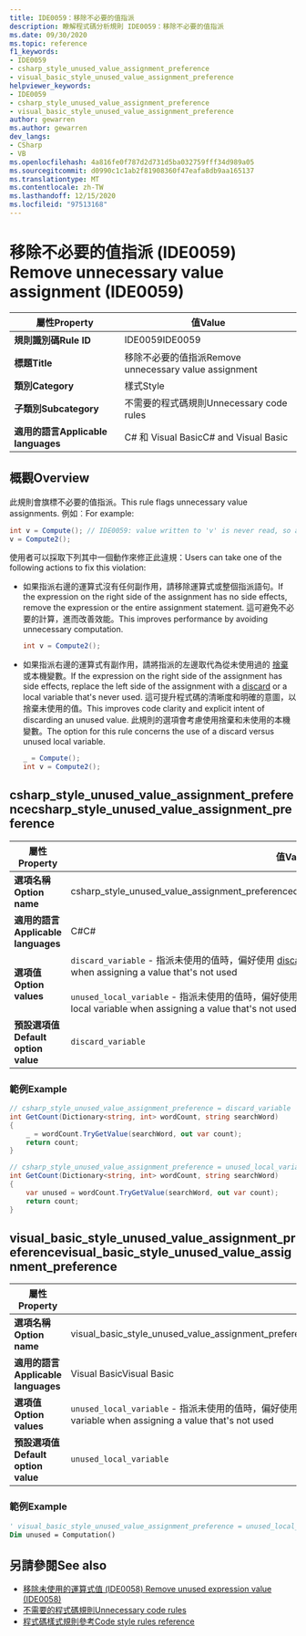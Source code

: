 ```yaml
---
title: IDE0059：移除不必要的值指派
description: 瞭解程式碼分析規則 IDE0059：移除不必要的值指派
ms.date: 09/30/2020
ms.topic: reference
f1_keywords:
- IDE0059
- csharp_style_unused_value_assignment_preference
- visual_basic_style_unused_value_assignment_preference
helpviewer_keywords:
- IDE0059
- csharp_style_unused_value_assignment_preference
- visual_basic_style_unused_value_assignment_preference
author: gewarren
ms.author: gewarren
dev_langs:
- CSharp
- VB
ms.openlocfilehash: 4a816fe0f787d2d731d5ba032759fff34d989a05
ms.sourcegitcommit: d0990c1c1ab2f81908360f47eafa8db9aa165137
ms.translationtype: MT
ms.contentlocale: zh-TW
ms.lasthandoff: 12/15/2020
ms.locfileid: "97513168"
---
```

# <a name="remove-unnecessary-value-assignment-ide0059"></a><span data-ttu-id="b9376-103">移除不必要的值指派 (IDE0059) </span><span class="sxs-lookup"><span data-stu-id="b9376-103">Remove unnecessary value assignment (IDE0059)</span></span>

|<span data-ttu-id="b9376-104">屬性</span><span class="sxs-lookup"><span data-stu-id="b9376-104">Property</span></span>|<span data-ttu-id="b9376-105">值</span><span class="sxs-lookup"><span data-stu-id="b9376-105">Value</span></span>|
|-|-|
| <span data-ttu-id="b9376-106">**規則識別碼**</span><span class="sxs-lookup"><span data-stu-id="b9376-106">**Rule ID**</span></span> | <span data-ttu-id="b9376-107">IDE0059</span><span class="sxs-lookup"><span data-stu-id="b9376-107">IDE0059</span></span> |
| <span data-ttu-id="b9376-108">**標題**</span><span class="sxs-lookup"><span data-stu-id="b9376-108">**Title**</span></span> | <span data-ttu-id="b9376-109">移除不必要的值指派</span><span class="sxs-lookup"><span data-stu-id="b9376-109">Remove unnecessary value assignment</span></span> |
| <span data-ttu-id="b9376-110">**類別**</span><span class="sxs-lookup"><span data-stu-id="b9376-110">**Category**</span></span> | <span data-ttu-id="b9376-111">樣式</span><span class="sxs-lookup"><span data-stu-id="b9376-111">Style</span></span> |
| <span data-ttu-id="b9376-112">**子類別**</span><span class="sxs-lookup"><span data-stu-id="b9376-112">**Subcategory**</span></span> | <span data-ttu-id="b9376-113">不需要的程式碼規則</span><span class="sxs-lookup"><span data-stu-id="b9376-113">Unnecessary code rules</span></span> |
| <span data-ttu-id="b9376-114">**適用的語言**</span><span class="sxs-lookup"><span data-stu-id="b9376-114">**Applicable languages**</span></span> | <span data-ttu-id="b9376-115">C# 和 Visual Basic</span><span class="sxs-lookup"><span data-stu-id="b9376-115">C# and Visual Basic</span></span> |

## <a name="overview"></a><span data-ttu-id="b9376-116">概觀</span><span class="sxs-lookup"><span data-stu-id="b9376-116">Overview</span></span>

<span data-ttu-id="b9376-117">此規則會旗標不必要的值指派。</span><span class="sxs-lookup"><span data-stu-id="b9376-117">This rule flags unnecessary value assignments.</span></span> <span data-ttu-id="b9376-118">例如︰</span><span class="sxs-lookup"><span data-stu-id="b9376-118">For example:</span></span>

```csharp
int v = Compute(); // IDE0059: value written to 'v' is never read, so assignment to 'v' is unnecessary.
v = Compute2();
```

<span data-ttu-id="b9376-119">使用者可以採取下列其中一個動作來修正此違規：</span><span class="sxs-lookup"><span data-stu-id="b9376-119">Users can take one of the following actions to fix this violation:</span></span>

- <span data-ttu-id="b9376-120">如果指派右邊的運算式沒有任何副作用，請移除運算式或整個指派語句。</span><span class="sxs-lookup"><span data-stu-id="b9376-120">If the expression on the right side of the assignment has no side effects, remove the expression or the entire assignment statement.</span></span> <span data-ttu-id="b9376-121">這可避免不必要的計算，進而改善效能。</span><span class="sxs-lookup"><span data-stu-id="b9376-121">This improves performance by avoiding unnecessary computation.</span></span>

  ```csharp
  int v = Compute2();
  ```

- <span data-ttu-id="b9376-122">如果指派右邊的運算式有副作用，請將指派的左邊取代為從未使用過的 [捨棄](../../../csharp/discards.md) 或本機變數。</span><span class="sxs-lookup"><span data-stu-id="b9376-122">If the expression on the right side of the assignment has side effects, replace the left side of the assignment with a [discard](../../../csharp/discards.md) or a local variable that's never used.</span></span> <span data-ttu-id="b9376-123">這可提升程式碼的清晰度和明確的意圖，以捨棄未使用的值。</span><span class="sxs-lookup"><span data-stu-id="b9376-123">This improves code clarity and explicit intent of discarding an unused value.</span></span> <span data-ttu-id="b9376-124">此規則的選項會考慮使用捨棄和未使用的本機變數。</span><span class="sxs-lookup"><span data-stu-id="b9376-124">The option for this rule concerns the use of a discard versus unused local variable.</span></span>

  ```csharp
  _ = Compute();
  int v = Compute2();
  ```

## <a name="csharp_style_unused_value_assignment_preference"></a><span data-ttu-id="b9376-125">csharp_style_unused_value_assignment_preference</span><span class="sxs-lookup"><span data-stu-id="b9376-125">csharp_style_unused_value_assignment_preference</span></span>

|<span data-ttu-id="b9376-126">屬性</span><span class="sxs-lookup"><span data-stu-id="b9376-126">Property</span></span>|<span data-ttu-id="b9376-127">值</span><span class="sxs-lookup"><span data-stu-id="b9376-127">Value</span></span>|
|-|-|
| <span data-ttu-id="b9376-128">**選項名稱**</span><span class="sxs-lookup"><span data-stu-id="b9376-128">**Option name**</span></span> | <span data-ttu-id="b9376-129">csharp_style_unused_value_assignment_preference</span><span class="sxs-lookup"><span data-stu-id="b9376-129">csharp_style_unused_value_assignment_preference</span></span>
| <span data-ttu-id="b9376-130">**適用的語言**</span><span class="sxs-lookup"><span data-stu-id="b9376-130">**Applicable languages**</span></span> | <span data-ttu-id="b9376-131">C#</span><span class="sxs-lookup"><span data-stu-id="b9376-131">C#</span></span> |
| <span data-ttu-id="b9376-132">**選項值**</span><span class="sxs-lookup"><span data-stu-id="b9376-132">**Option values**</span></span> | <span data-ttu-id="b9376-133">`discard_variable` - 指派未使用的值時，偏好使用 [discard](../../../csharp/discards.md)</span><span class="sxs-lookup"><span data-stu-id="b9376-133">`discard_variable` - Prefer to use a [discard](../../../csharp/discards.md) when assigning a value that's not used</span></span><br /><br /><span data-ttu-id="b9376-134">`unused_local_variable` - 指派未使用的值時，偏好使用區域變數</span><span class="sxs-lookup"><span data-stu-id="b9376-134">`unused_local_variable` - Prefer to use a local variable when assigning a value that's not used</span></span> |
| <span data-ttu-id="b9376-135">**預設選項值**</span><span class="sxs-lookup"><span data-stu-id="b9376-135">**Default option value**</span></span> | `discard_variable` |

### <a name="example"></a><span data-ttu-id="b9376-136">範例</span><span class="sxs-lookup"><span data-stu-id="b9376-136">Example</span></span>

```csharp
// csharp_style_unused_value_assignment_preference = discard_variable
int GetCount(Dictionary<string, int> wordCount, string searchWord)
{
    _ = wordCount.TryGetValue(searchWord, out var count);
    return count;
}

// csharp_style_unused_value_assignment_preference = unused_local_variable
int GetCount(Dictionary<string, int> wordCount, string searchWord)
{
    var unused = wordCount.TryGetValue(searchWord, out var count);
    return count;
}
```

## <a name="visual_basic_style_unused_value_assignment_preference"></a><span data-ttu-id="b9376-137">visual_basic_style_unused_value_assignment_preference</span><span class="sxs-lookup"><span data-stu-id="b9376-137">visual_basic_style_unused_value_assignment_preference</span></span>

|<span data-ttu-id="b9376-138">屬性</span><span class="sxs-lookup"><span data-stu-id="b9376-138">Property</span></span>|<span data-ttu-id="b9376-139">值</span><span class="sxs-lookup"><span data-stu-id="b9376-139">Value</span></span>|
|-|-|
| <span data-ttu-id="b9376-140">**選項名稱**</span><span class="sxs-lookup"><span data-stu-id="b9376-140">**Option name**</span></span> | <span data-ttu-id="b9376-141">visual_basic_style_unused_value_assignment_preference</span><span class="sxs-lookup"><span data-stu-id="b9376-141">visual_basic_style_unused_value_assignment_preference</span></span>
| <span data-ttu-id="b9376-142">**適用的語言**</span><span class="sxs-lookup"><span data-stu-id="b9376-142">**Applicable languages**</span></span> | <span data-ttu-id="b9376-143">Visual Basic</span><span class="sxs-lookup"><span data-stu-id="b9376-143">Visual Basic</span></span> |
| <span data-ttu-id="b9376-144">**選項值**</span><span class="sxs-lookup"><span data-stu-id="b9376-144">**Option values**</span></span> | <span data-ttu-id="b9376-145">`unused_local_variable` - 指派未使用的值時，偏好使用區域變數</span><span class="sxs-lookup"><span data-stu-id="b9376-145">`unused_local_variable` - Prefer to use a local variable when assigning a value that's not used</span></span> |
| <span data-ttu-id="b9376-146">**預設選項值**</span><span class="sxs-lookup"><span data-stu-id="b9376-146">**Default option value**</span></span> | `unused_local_variable` |

### <a name="example"></a><span data-ttu-id="b9376-147">範例</span><span class="sxs-lookup"><span data-stu-id="b9376-147">Example</span></span>

```vb
' visual_basic_style_unused_value_assignment_preference = unused_local_variable
Dim unused = Computation()
```

## <a name="see-also"></a><span data-ttu-id="b9376-148">另請參閱</span><span class="sxs-lookup"><span data-stu-id="b9376-148">See also</span></span>

- [<span data-ttu-id="b9376-149">移除未使用的運算式值 (IDE0058) </span><span class="sxs-lookup"><span data-stu-id="b9376-149">Remove unused expression value (IDE0058)</span></span>](ide0058.md)
- [<span data-ttu-id="b9376-150">不需要的程式碼規則</span><span class="sxs-lookup"><span data-stu-id="b9376-150">Unnecessary code rules</span></span>](unnecessary-code-rules.md)
- [<span data-ttu-id="b9376-151">程式碼樣式規則參考</span><span class="sxs-lookup"><span data-stu-id="b9376-151">Code style rules reference</span></span>](index.md)
